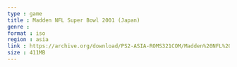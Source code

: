 ```yaml
---
type : game
title : Madden NFL Super Bowl 2001 (Japan)
genre : 
format : iso
region : asia
link : https://archive.org/download/PS2-ASIA-ROMS321COM/Madden%20NFL%20Super%20Bowl%202001%20%28Japan%29.7z
size : 411MB
---
```

